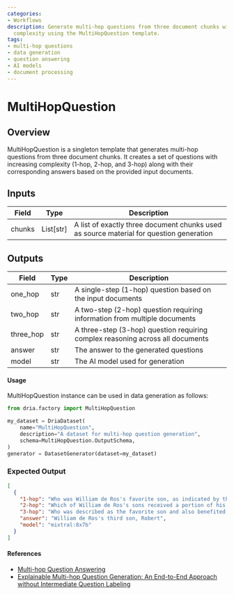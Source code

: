 ```yaml
---
categories:
- Workflows
description: Generate multi-hop questions from three document chunks with increasing
  complexity using the MultiHopQuestion template.
tags:
- multi-hop questions
- data generation
- question answering
- AI models
- document processing
---
```


# MultiHopQuestion

## Overview
MultiHopQuestion is a singleton template that generates multi-hop questions from three document chunks. It creates a set of questions with increasing complexity (1-hop, 2-hop, and 3-hop) along with their corresponding answers based on the provided input documents.

## Inputs
| Field | Type | Description |
|-------|------|-------------|
| chunks | List[str] | A list of exactly three document chunks used as source material for question generation |

## Outputs
| Field | Type | Description |
|-------|------|-------------|
| one_hop | str | A single-step (1-hop) question based on the input documents |
| two_hop | str | A two-step (2-hop) question requiring information from multiple documents |
| three_hop | str | A three-step (3-hop) question requiring complex reasoning across all documents |
| answer | str | The answer to the generated questions |
| model | str | The AI model used for generation |

#### Usage

MultiHopQuestion instance can be used in data generation as follows:

```python
from dria.factory import MultiHopQuestion

my_dataset = DriaDataset(
    name="MultiHopQuestion",
    description="A dataset for multi-hop question generation",
    schema=MultiHopQuestion.OutputSchema,
)
generator = DatasetGenerator(dataset=my_dataset)
```

### Expected Output

```json
[
  {
    "1-hop": "Who was William de Ros's favorite son, as indicated by the land he inherited?",
    "2-hop": "Which of William de Ros's sons received a portion of his patrimony, overriding family duty and convention, according to G. L. Harriss?",
    "3-hop": "Who was described as the favorite son and also benefited from his father's decision to override family duty and convention regarding the inheritance, as mentioned by both Charles de Ross and G. L. Harriss?",
    "answer": "William de Ros's third son, Robert",
    "model": "mixtral:8x7b"
  }
]
```

#### References 
- [Multi-hop Question Answering](https://arxiv.org/abs/1809.09600) 
- [Explainable Multi-hop Question Generation: An End-to-End Approach without Intermediate Question Labeling](https://arxiv.org/pdf/2404.00571)